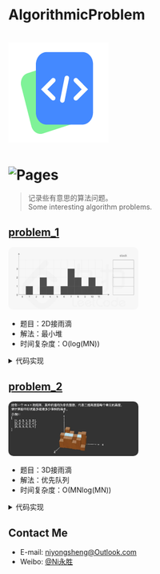 # AlgorithmicProblem
![(logo)](./logo.png)
===
![Pages](https://img.shields.io/badge/Coding-v0.0.1-brightblue.svg?style=flat-square)
===
> 记录些有意思的算法问题。<br>
> Some interesting algorithm problems.

## [problem_1](/problem_1/)
<img src="./problem_1/raindrop_2d.jpg" width="260" style="border-radius: 10px;">

* 题目：2D接雨滴
* 解法：最小堆
* 时间复杂度：O(log(MN))

<details>
<summary>代码实现</summary>

* [`raindrop_3d.c`](/problem_1/c/raindrop_2d.c)
* [`TrappingRainWaterII.java`](/problem_1/java/raindrop_2d.java)
  
</details>

## [problem_2](/problem_2/)
<img src="./problem_2/raindrop_3d.png" width="260" style="border-radius: 10px;">

* 题目：3D接雨滴
* 解法：优先队列
* 时间复杂度：O(MNlog(MN))

<details>
<summary>代码实现</summary>

* [`raindrop_3d.c`](/problem_2/c/raindrop_3d.c)
* [`TrappingRainWaterII.java`](/problem_2/java/raindrop_3d.java)
  
</details>



## Contact Me
* E-mail: niyongsheng@Outlook.com
* Weibo: [@Ni永胜](https://weibo.com/u/7317805089)
